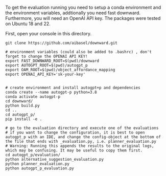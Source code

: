 To get the evaluation running you need to setup a conda environment and the environment variables, addtionally you need fast downward.
Furthermore, you will need an OpenAI API key.
The packages were tested on Ubuntu 18 and 22.

First, open your console in this directory.

```
git clone https://github.com/aibasel/downward.git

# environment variables (could also be added to .bashrc) , don't forget to change the OPENAI API KEY!
export FAST_DOWNWARD_ROOT=$(pwd)/downward
export AUTOGPT_ROOT=$(pwd)/autogpt_p
export OAM_ROOT=$(pwd)/object_affordance_mapping
export OPENAI_API_KEY='sk-your-key'


# create environment and install autogpt+p and dependencies
conda create --name autogpt-p python=3.8
conda activate autogpt-p
cd downward/
python build.py
cd ..
cd autogpt_p/
pip install -e .

# go to the evaluation directory and execute one of the evaluations
# if you want to change the configuration, it is best to open autogpt_p with an IDE, and change the config-object at the bottom of the file that ends with _evaluation.py, i.e. planner_evaluation.py
# Warning: Running this appends the results to the original logs, which may be confusing. It may be useful to copy them first.
cd autogpt_p/evaluation/
python alternative_suggestion_evaluation.py
python planner_evaluation.py
python autogpt_p_evaluation.py
```
